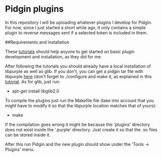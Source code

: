 Pidgin plugins
==============

In this repository I will be uploading whatever plugins I develop for Pidgin.
For now, since I just started a short while ago, it only contains a simple plugin to
reverse messages sent if a selected token is included in them.

##Requirements and installation

These [tutorials](https://developer.pidgin.im/wiki/CHowTo "tutorials") should help anyone to get
started on basic plugin development and installation, as they did for me.

After following the tutorials you should already have a local installation of libpurple as well as glib.
If you don't, you can get a pidgin tar file with libpurple [here](http://sourceforge.net/projects/pidgin/ "here") (don't forget to ./configure and make it, as explained in this [tutorial](https://developer.pidgin.im/wiki/CHowTo/BasicPluginHowto "tutorial").
As for glib, just run:

* apt-get install libglib2.0

To compile the plugins just run the Makefile file (take into account that you might have to modify it so that the libpurple location matches that of yours):

* make

If the compilation goes wrong it might be because the 'plugins' directory does not exist inside the '.purple' directory. Just create it so that the .so files can be stored inside it.

After this run Pidgin and the new plugin should show under the 'Tools -> Plugins' menu.